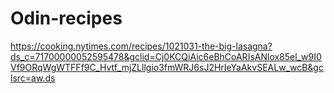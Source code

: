 # Odin-recipes

https://cooking.nytimes.com/recipes/1021031-the-big-lasagna?ds_c=71700000052595478&gclid=Cj0KCQiAic6eBhCoARIsANlox85el_w9I0Vf9ORqWgWTFFf9C_Hvtf_mjZLllgio3fmWRJ6sJ2HrIeYaAkvSEALw_wcB&gclsrc=aw.ds
